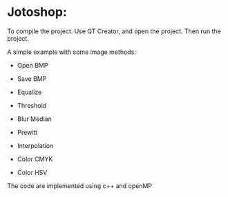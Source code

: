 # Jotoshop:

To compile the project. Use QT Creator, and open the project. Then run the project.

A simple example with some image methods:

- Open BMP
- Save BMP

- Equalize
- Threshold

- Blur Median
- Prewitt

- Interpolation

- Color CMYK
- Color HSV

The code are implemented using c++ and openMP
